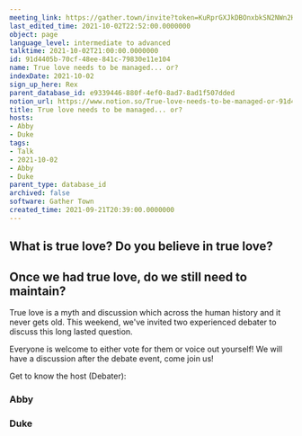 ```yaml
---
meeting_link: https://gather.town/invite?token=KuRprGXJkDBOnxbkSN2NWn2HuHjwl9GJ
last_edited_time: 2021-10-02T22:52:00.0000000
object: page
language_level: intermediate to advanced
talktime: 2021-10-02T21:00:00.0000000
id: 91d4405b-70cf-48ee-841c-79830e11e104
name: True love needs to be managed... or?
indexDate: 2021-10-02
sign_up_here: Rex
parent_database_id: e9339446-880f-4ef0-8ad7-8ad1f507dded
notion_url: https://www.notion.so/True-love-needs-to-be-managed-or-91d4405b70cf48ee841c79830e11e104
title: True love needs to be managed... or?
hosts:
- Abby
- Duke
tags:
- Talk
- 2021-10-02
- Abby
- Duke
parent_type: database_id
archived: false
software: Gather Town
created_time: 2021-09-21T20:39:00.0000000
---
```



## What is true love? Do you believe in true love? 
## Once we had true love, do we still need to maintain?

True love is a myth and discussion which across the human history and it never gets old. This weekend, we've invited two experienced debater to discuss this long lasted question.

Everyone is welcome to either vote for them or voice out yourself! We will have a discussion after the debate event, come join us!

Get to know the host (Debater):
### Abby
### Duke





